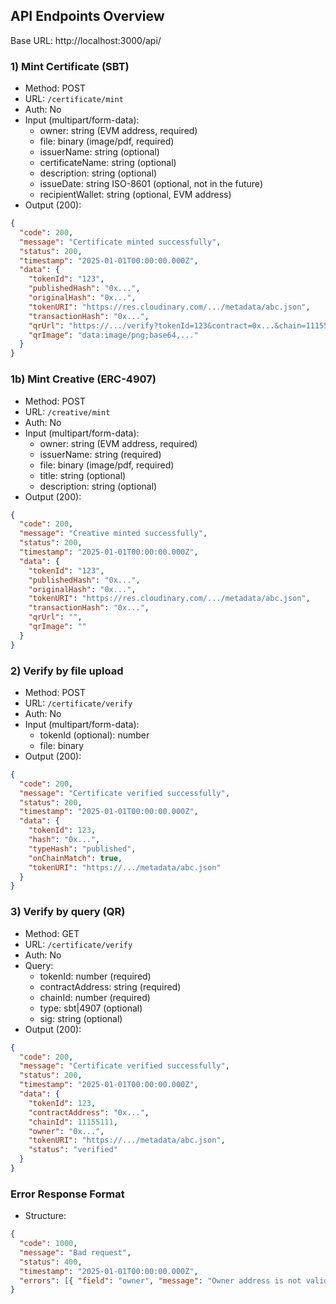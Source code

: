 ## API Endpoints Overview

Base URL: http://localhost:3000/api/

### 1) Mint Certificate (SBT)

- Method: POST
- URL: `/certificate/mint`
- Auth: No
- Input (multipart/form-data):
  - owner: string (EVM address, required)
  - file: binary (image/pdf, required)
  - issuerName: string (optional)
  - certificateName: string (optional)
  - description: string (optional)
  - issueDate: string ISO-8601 (optional, not in the future)
  - recipientWallet: string (optional, EVM address)
- Output (200):

```json
{
  "code": 200,
  "message": "Certificate minted successfully",
  "status": 200,
  "timestamp": "2025-01-01T00:00:00.000Z",
  "data": {
    "tokenId": "123",
    "publishedHash": "0x...",
    "originalHash": "0x...",
    "tokenURI": "https://res.cloudinary.com/.../metadata/abc.json",
    "transactionHash": "0x...",
    "qrUrl": "https://.../verify?tokenId=123&contract=0x...&chain=11155111&type=sbt",
    "qrImage": "data:image/png;base64,..."
  }
}
```

### 1b) Mint Creative (ERC-4907)

- Method: POST
- URL: `/creative/mint`
- Auth: No
- Input (multipart/form-data):
  - owner: string (EVM address, required)
  - issuerName: string (required)
  - file: binary (image/pdf, required)
  - title: string (optional)
  - description: string (optional)
- Output (200):

```json
{
  "code": 200,
  "message": "Creative minted successfully",
  "status": 200,
  "timestamp": "2025-01-01T00:00:00.000Z",
  "data": {
    "tokenId": "123",
    "publishedHash": "0x...",
    "originalHash": "0x...",
    "tokenURI": "https://res.cloudinary.com/.../metadata/abc.json",
    "transactionHash": "0x...",
    "qrUrl": "",
    "qrImage": ""
  }
}
```

### 2) Verify by file upload

- Method: POST
- URL: `/certificate/verify`
- Auth: No
- Input (multipart/form-data):
  - tokenId (optional): number
  - file: binary
- Output (200):

```json
{
  "code": 200,
  "message": "Certificate verified successfully",
  "status": 200,
  "timestamp": "2025-01-01T00:00:00.000Z",
  "data": {
    "tokenId": 123,
    "hash": "0x...",
    "typeHash": "published",
    "onChainMatch": true,
    "tokenURI": "https://.../metadata/abc.json"
  }
}
```

### 3) Verify by query (QR)

- Method: GET
- URL: `/certificate/verify`
- Auth: No
- Query:
  - tokenId: number (required)
  - contractAddress: string (required)
  - chainId: number (required)
  - type: sbt|4907 (optional)
  - sig: string (optional)
- Output (200):

```json
{
  "code": 200,
  "message": "Certificate verified successfully",
  "status": 200,
  "timestamp": "2025-01-01T00:00:00.000Z",
  "data": {
    "tokenId": 123,
    "contractAddress": "0x...",
    "chainId": 11155111,
    "owner": "0x...",
    "tokenURI": "https://.../metadata/abc.json",
    "status": "verified"
  }
}
```

### Error Response Format

- Structure:

```json
{
  "code": 1000,
  "message": "Bad request",
  "status": 400,
  "timestamp": "2025-01-01T00:00:00.000Z",
  "errors": [{ "field": "owner", "message": "Owner address is not valid", "value": "0x..." }]
}
```
